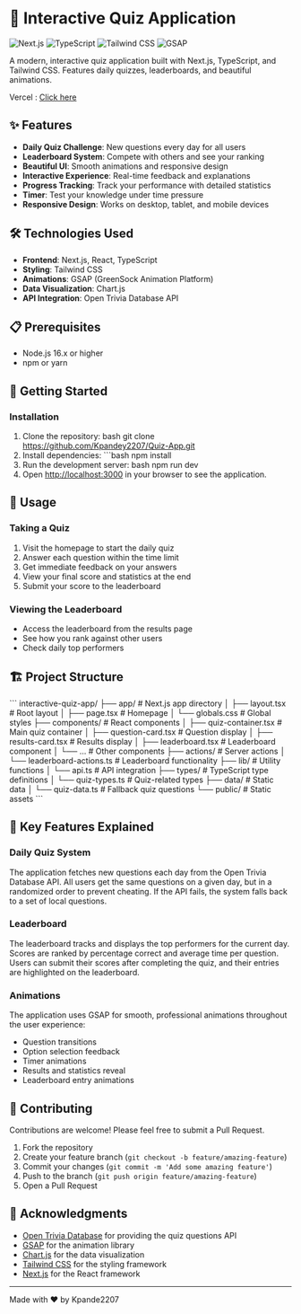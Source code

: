 # 🧠 Interactive Quiz Application

![Next.js](https://img.shields.io/badge/Next.js-13.0+-000000?style=for-the-badge&logo=next.js&logoColor=white)
![TypeScript](https://img.shields.io/badge/TypeScript-4.9+-3178C6?style=for-the-badge&logo=typescript&logoColor=white)
![Tailwind CSS](https://img.shields.io/badge/Tailwind_CSS-3.0+-38B2AC?style=for-the-badge&logo=tailwind-css&logoColor=white)
![GSAP](https://img.shields.io/badge/GSAP-3.0+-88CE02?style=for-the-badge&logo=greensock&logoColor=white)

A modern, interactive quiz application built with Next.js, TypeScript, and Tailwind CSS. Features daily quizzes, leaderboards, and beautiful animations.

Vercel : [Click here](https://quiz-app-git-main-kshitij-pandeys-projects-f05191ae.vercel.app/)

## ✨ Features

- **Daily Quiz Challenge**: New questions every day for all users
- **Leaderboard System**: Compete with others and see your ranking
- **Beautiful UI**: Smooth animations and responsive design
- **Interactive Experience**: Real-time feedback and explanations
- **Progress Tracking**: Track your performance with detailed statistics
- **Timer**: Test your knowledge under time pressure
- **Responsive Design**: Works on desktop, tablet, and mobile devices

## 🛠️ Technologies Used

- **Frontend**: Next.js, React, TypeScript
- **Styling**: Tailwind CSS
- **Animations**: GSAP (GreenSock Animation Platform)
- **Data Visualization**: Chart.js
- **API Integration**: Open Trivia Database API

## 📋 Prerequisites

- Node.js 16.x or higher
- npm or yarn

## 🚀 Getting Started

### Installation

1. Clone the repository:
   bash
   git clone https://github.com/Kpandey2207/Quiz-App.git
2. Install dependencies:
   \`\`\`bash
   npm install
3. Run the development server:
   bash
   npm run dev
4. Open [http://localhost:3000](http://localhost:3000) in your browser to see the application.

## 📖 Usage

### Taking a Quiz

1. Visit the homepage to start the daily quiz
2. Answer each question within the time limit
3. Get immediate feedback on your answers
4. View your final score and statistics at the end
5. Submit your score to the leaderboard

### Viewing the Leaderboard

- Access the leaderboard from the results page
- See how you rank against other users
- Check daily top performers

## 🏗️ Project Structure

\`\`\`
interactive-quiz-app/
├── app/                  # Next.js app directory
│   ├── layout.tsx        # Root layout
│   ├── page.tsx          # Homepage
│   └── globals.css       # Global styles
├── components/           # React components
│   ├── quiz-container.tsx    # Main quiz container
│   ├── question-card.tsx     # Question display
│   ├── results-card.tsx      # Results display
│   ├── leaderboard.tsx       # Leaderboard component
│   └── ...               # Other components
├── actions/              # Server actions
│   └── leaderboard-actions.ts # Leaderboard functionality
├── lib/                  # Utility functions
│   └── api.ts            # API integration
├── types/                # TypeScript type definitions
│   └── quiz-types.ts     # Quiz-related types
├── data/                 # Static data
│   └── quiz-data.ts      # Fallback quiz questions
└── public/               # Static assets
\`\`\`

## 🎯 Key Features Explained

### Daily Quiz System

The application fetches new questions each day from the Open Trivia Database API. All users get the same questions on a given day, but in a randomized order to prevent cheating. If the API fails, the system falls back to a set of local questions.

### Leaderboard

The leaderboard tracks and displays the top performers for the current day. Scores are ranked by percentage correct and average time per question. Users can submit their scores after completing the quiz, and their entries are highlighted on the leaderboard.

### Animations

The application uses GSAP for smooth, professional animations throughout the user experience:

- Question transitions
- Option selection feedback
- Timer animations
- Results and statistics reveal
- Leaderboard entry animations

## 🤝 Contributing

Contributions are welcome! Please feel free to submit a Pull Request.

1. Fork the repository
2. Create your feature branch (`git checkout -b feature/amazing-feature`)
3. Commit your changes (`git commit -m 'Add some amazing feature'`)
4. Push to the branch (`git push origin feature/amazing-feature`)
5. Open a Pull Request

## 🙏 Acknowledgments

- [Open Trivia Database](https://opentdb.com/) for providing the quiz questions API
- [GSAP](https://greensock.com/gsap/) for the animation library
- [Chart.js](https://www.chartjs.org/) for the data visualization
- [Tailwind CSS](https://tailwindcss.com/) for the styling framework
- [Next.js](https://nextjs.org/) for the React framework

---

Made with ❤️ by Kpande2207
